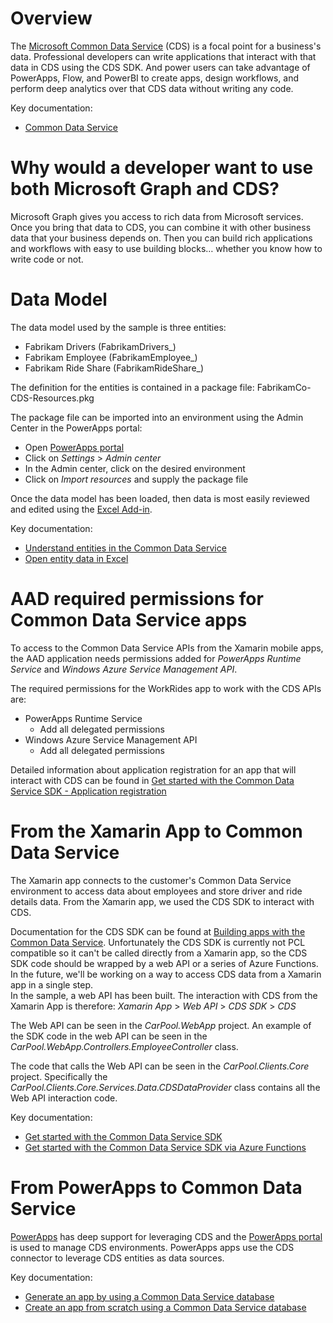 # Overview 
The [Microsoft Common Data Service](http://aka.ms/commondataservice) (CDS) is a focal point for a business's data. Professional developers can write applications that interact with that data in CDS using the CDS SDK. And power users can take advantage of PowerApps, Flow, and PowerBI to create apps, design workflows, and perform deep analytics over that CDS data without writing any code.

Key documentation:
- [Common Data Service](http://aka.ms/commondataservice)

# Why would a developer want to use both Microsoft Graph and CDS?

Microsoft Graph gives you access to rich data from Microsoft services. Once you bring that data to CDS, you can combine it with other business data that your business depends on. Then you can build rich applications and workflows with easy to use building blocks… whether you know how to write code or not.

# Data Model
The data model used by the sample is three entities:
- Fabrikam Drivers (FabrikamDrivers_)
- Fabrikam Employee (FabrikamEmployee_)
- Fabrikam Ride Share (FabrikamRideShare_)

The definition for the entities is contained in a package file: 
FabrikamCo-CDS-Resources.pkg

The package file can be imported into an environment using the Admin Center in the PowerApps portal:
- Open [PowerApps portal](http://web.powerapps.com)
- Click on *Settings* > *Admin center*
- In the Admin center, click on the desired environment
- Click on *Import resources* and supply the package file

Once the data model has been loaded, then data is most easily reviewed and edited using the [Excel Add-in](https://powerapps.microsoft.com/en-us/tutorials/data-platform-interactive-excel/). 

Key documentation:
- [Understand entities in the Common Data Service](https://powerapps.microsoft.com/en-us/tutorials/data-platform-intro/)
- [Open entity data in Excel](https://powerapps.microsoft.com/en-us/tutorials/data-platform-interactive-excel/)

# AAD required permissions for Common Data Service apps
To access to the Common Data Service APIs from the Xamarin mobile apps, the AAD application needs permissions added for *PowerApps Runtime Service* and *Windows Azure Service Management API*.

The required permissions for the WorkRides app to work with the CDS APIs are:
* PowerApps Runtime Service
  * Add all delegated permissions
* Windows Azure Service Management API
  * Add all delegated permissions

Detailed information about application registration for an app that will interact with CDS can be found in [Get started with the Common Data Service SDK - Application registration](https://docs.microsoft.com/en-us/common-data-service/entity-reference/cds-sdk-get-started#application-registration-1)

# From the Xamarin App to Common Data Service
The Xamarin app connects to the customer's Common Data Service environment to access data about employees and store driver and ride details data.  From the Xamarin app, we used the CDS SDK to interact with CDS. 

Documentation for the CDS SDK can be found at [Building apps with the Common Data Service](https://docs.microsoft.com/en-us/common-data-service/entity-reference/cds-sdk-home-page). Unfortunately the CDS SDK is currently not PCL compatible so it can't be called directly from a Xamarin app, so the CDS SDK code should be wrapped by a web API or a series of Azure Functions. In the future, we'll be working on a way to access CDS data from a Xamarin app in a single step.  
In the sample, a web API has been built. The interaction with CDS from the Xamarin App is therefore:
*Xamarin App* > *Web API* > *CDS SDK* > *CDS*

The Web API can be seen in the *CarPool.WebApp* project. An example of the SDK code in the web API can be seen in the *CarPool.WebApp.Controllers.EmployeeController* class.

The code that calls the Web API can be seen in the *CarPool.Clients.Core* project. Specifically the *CarPool.Clients.Core.Services.Data.CDSDataProvider* class contains all the Web API interaction code.

Key documentation:
- [Get started with the Common Data Service SDK](https://docs.microsoft.com/en-us/common-data-service/entity-reference/cds-sdk-get-started)
- [Get started with the Common Data Service SDK via Azure Functions](https://docs.microsoft.com/en-us/common-data-service/entity-reference/cds-sdk-azure-functions-get-started)

# From PowerApps to Common Data Service
[PowerApps](https://powerapps.microsoft.com/) has deep support for leveraging CDS and the [PowerApps portal](http://web.powerapps.com) is used to manage CDS environments. PowerApps apps use the CDS connector to leverage CDS entities as data sources. 

Key documentation:
- [Generate an app by using a Common Data Service database](https://powerapps.microsoft.com/en-us/tutorials/data-platform-create-app/)
- [Create an app from scratch using a Common Data Service database](https://powerapps.microsoft.com/en-us/tutorials/data-platform-create-app-scratch/)



